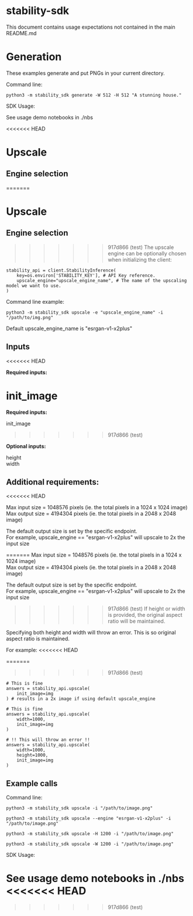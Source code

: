 # stability-sdk

This document contains usage expectations not contained in the main README.md

# Generation

These examples generate and put PNGs in your current directory.

Command line:

`python3 -m stability_sdk generate -W 512 -H 512 "A stunning house."`

SDK Usage:

See usage demo notebooks in ./nbs

<<<<<<< HEAD
# Upscale

## Engine selection

=======
# Upscale 

## Engine selection
>>>>>>> 917d866 (test)
The upscale engine can be optionally chosen when initializing the client:

```
stability_api = client.StabilityInference(
    key=os.environ['STABILITY_KEY'], # API Key reference.
    upscale_engine="upscale_engine_name", # The name of the upscaling model we want to use.
)
```

Command line example:

`python3 -m stability_sdk upscale -e "upscale_engine_name" -i "/path/to/img.png"`

Default upscale_engine_name is "esrgan-v1-x2plus"

## Inputs
<<<<<<< HEAD

**Required inputs:**

init_image
=======
**Required inputs:**

init_image  
>>>>>>> 917d866 (test)

**Optional inputs:**

height  
width

## Additional requirements:
<<<<<<< HEAD

Max input size = 1048576 pixels (ie. the total pixels in a 1024 x 1024 image)  
Max output size = 4194304 pixels (ie. the total pixels in a 2048 x 2048 image)

The default output size is set by the specific endpoint.  
For example, upscale_engine == "esrgan-v1-x2plus" will upscale to 2x the input size

=======
Max input size = 1048576 pixels (ie. the total pixels in a 1024 x 1024 image)  
Max output size = 4194304 pixels (ie. the total pixels in a 2048 x 2048 image)


The default output size is set by the specific endpoint.  
For example, upscale_engine == "esrgan-v1-x2plus" will upscale to 2x the input size


>>>>>>> 917d866 (test)
If height or width is provided, the original aspect ratio will be maintained.

Specifying both height and width will throw an error. This is so original aspect ratio is maintained.

For example:
<<<<<<< HEAD

=======
>>>>>>> 917d866 (test)
```
# This is fine
answers = stability_api.upscale(
    init_image=img
) # results in a 2x image if using default upscale_engine

# This is fine
answers = stability_api.upscale(
    width=1000,
    init_image=img
)

# !! This will throw an error !!
answers = stability_api.upscale(
    width=1000,
    height=1000,
    init_image=img
)
```

## Example calls

Command line:

`python3 -m stability_sdk upscale -i "/path/to/image.png"`

`python3 -m stability_sdk upscale --engine "esrgan-v1-x2plus" -i "/path/to/image.png"`

`python3 -m stability_sdk upscale -H 1200 -i "/path/to/image.png"`

`python3 -m stability_sdk upscale -W 1200 -i "/path/to/image.png"`

SDK Usage:

See usage demo notebooks in ./nbs
<<<<<<< HEAD
=======

>>>>>>> 917d866 (test)
